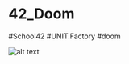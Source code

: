# 42_Doom
#School42 #UNIT.Factory #doom

![alt text](https://raw.githubusercontent.com/APluzhnik/42_Doom-nukem/master/resources/textures/menu.bmp?token=AKVHEI67FCHCIKT6YPR5WQS5JPEXQ)
